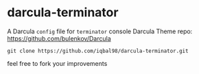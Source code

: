 # darcula-terminator
A Darcula `config` file for `terminator` console
Darcula Theme repo: https://github.com/bulenkov/Darcula

    git clone https://github.com/iqbal98/darcula-terminator.git

feel free to fork your improvements
